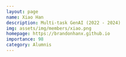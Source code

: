 ```yaml
---
layout: page
name: Xiao Han
description: Multi-task GenAI (2022 - 2024)
img: assets/img/members/xiao.png
homepage: https://brandonhanx.github.io
importance: 98
category: Alumnis
---
```

